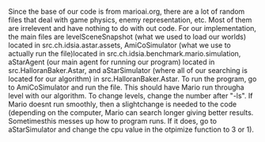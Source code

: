 Since the base of our code is from marioai.org, there are a lot of random files that deal with game physics, enemy representation, etc. Most of them are irrelevent and have nothing to do with out code. For our implementation, the main files are levelSceneSnapshot (what we used to load our worlds) located in src.ch.idsia.astar.assets, AmiCoSimulator (what we use to actually run the file)located in src.ch.idsia.benchmark.mario.simulation, aStarAgent (our main agent for running our program) located in src.HalloranBaker.Astar, and aStarSimulator (where all of our searching is located for our algorithm) in src.HalloranBaker.Astar. To run the program, go to AmiCoSimulator and run the file. This should have Mario run througha level with our algorithm. To change levels, change the number after "-ls". If Mario doesnt run smoothly, then a slightchange is needed to the code (depending on the computer, Mario can search longer giving better results. Sometimesthis messes up how to program runs. If it does, go to aStarSimulator and change the cpu value in the otpimize function to 3 or 1).

